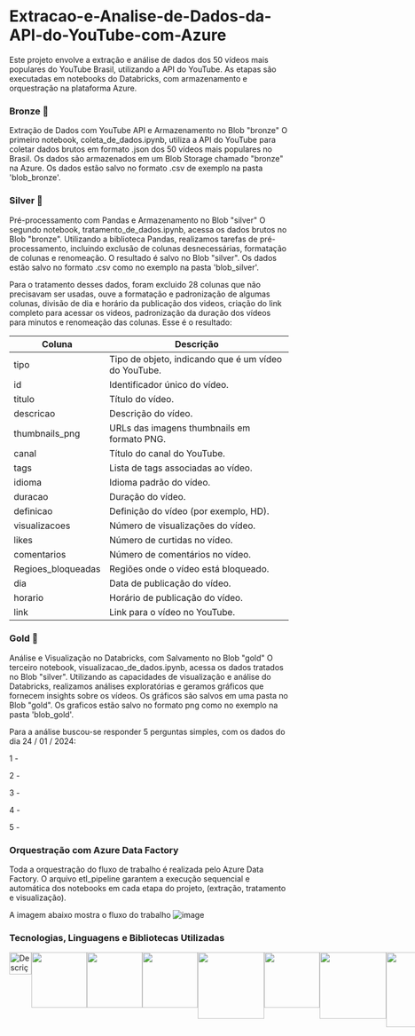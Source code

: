 # Extracao-e-Analise-de-Dados-da-API-do-YouTube-com-Azure

Este projeto envolve a extração e análise de dados dos 50 vídeos mais populares do YouTube Brasil, utilizando a API do YouTube. As etapas são executadas em notebooks do Databricks, com armazenamento e orquestração na plataforma Azure.

### Bronze 🥉
Extração de Dados com YouTube API e Armazenamento no Blob "bronze"
O primeiro notebook, coleta_de_dados.ipynb, utiliza a API do YouTube para coletar dados brutos em formato .json dos 50 vídeos mais populares no Brasil. Os dados são armazenados em um Blob Storage chamado "bronze" na Azure. Os dados estão salvo no formato .csv de exemplo na pasta 'blob_bronze'.

### Silver 🥈
Pré-processamento com Pandas e Armazenamento no Blob "silver"
O segundo notebook, tratamento_de_dados.ipynb, acessa os dados brutos no Blob "bronze". Utilizando a biblioteca Pandas, realizamos tarefas de pré-processamento, incluindo exclusão de colunas desnecessárias, formatação de colunas e renomeação. O resultado é salvo no Blob "silver".  Os dados estão salvo no formato .csv como no exemplo na pasta 'blob_silver'.

 Para o tratamento desses dados, foram excluido 28 colunas que não precisavam ser usadas, ouve a formatação e padronização de algumas colunas, divisão de dia e horário da publicação dos videos, criação do link completo para acessar os videos, padronização da duração dos vídeos para minutos e renomeação das colunas. 
 Esse é o resultado:

 | Coluna                | Descrição                                      |
|------------------------|-------------------------------------------------|
| tipo                   | Tipo de objeto, indicando que é um vídeo do YouTube. |
| id                     | Identificador único do vídeo.                   |
| titulo                 | Título do vídeo.                                |
| descricao              | Descrição do vídeo.                             |
| thumbnails_png         | URLs das imagens thumbnails em formato PNG.     |
| canal                  | Título do canal do YouTube.                     |
| tags                   | Lista de tags associadas ao vídeo.              |
| idioma                 | Idioma padrão do vídeo.                         |
| duracao                | Duração do vídeo.                               |
| definicao              | Definição do vídeo (por exemplo, HD).           |
| visualizacoes          | Número de visualizações do vídeo.               |
| likes                  | Número de curtidas no vídeo.                    |
| comentarios            | Número de comentários no vídeo.                 |
| Regioes_bloqueadas     | Regiões onde o vídeo está bloqueado.            |
| dia                    | Data de publicação do vídeo.                    |
| horario                | Horário de publicação do vídeo.                 |
| link                   | Link para o vídeo no YouTube.                   |

 

### Gold 🥇
Análise e Visualização no Databricks, com Salvamento no Blob "gold"
O terceiro notebook, visualizacao_de_dados.ipynb, acessa os dados tratados no Blob "silver". Utilizando as capacidades de visualização e análise do Databricks, realizamos análises exploratórias e geramos gráficos que fornecem insights sobre os vídeos. Os gráficos são salvos em uma pasta no Blob "gold".  Os graficos estão salvo no formato png como no exemplo na pasta 'blob_gold'.

Para a análise buscou-se responder 5 perguntas simples, com os dados do dia 24 / 01 / 2024:

1 - 

2 - 

3 - 

4 - 

5 - 

### Orquestração com Azure Data Factory
Toda a orquestração do fluxo de trabalho é realizada pelo Azure Data Factory. O arquivo etl_pipeline garantem a execução sequencial e automática dos notebooks em cada etapa do projeto, (extração, tratamento e visualização).

A imagem abaixo mostra o fluxo do trabalho
![image](https://github.com/RafaelViniciusBrambillaAlves/Extracao-e-Analise-de-Dados-da-API-do-YouTube-com-Azure/assets/128416211/ee08ed8e-48c7-4473-8336-34fa391b11d9)

### Tecnologias, Linguagens e Bibliotecas Utilizadas
  <div style="display: flex; flex-direction: row;">
  <img src="https://upload.wikimedia.org/wikipedia/commons/thumb/c/c3/Python-logo-notext.svg/1200px-Python-logo-notext.svg.png" alt="Descrição da Imagem" width="40">
  <img src="https://cdn.icon-icons.com/icons2/2699/PNG/512/microsoft_azure_logo_icon_168977.png" width="100">
  <img src="https://upload.wikimedia.org/wikipedia/commons/6/63/Databricks_Logo.png" width="100">     
  <img src="https://miro.medium.com/v2/resize:fit:975/0*IOGNRnuhopjfGQzl.png" width="100"> 
  <img src="https://securiti.ai/wp-content/uploads/2023/03/microsoft-azure-blob-storage-logo.com_.webp" width="120">
  <img src="https://upload.wikimedia.org/wikipedia/commons/thumb/e/ed/Pandas_logo.svg/2560px-Pandas_logo.svg.png" width="100">
  <img src="https://matplotlib.org/stable/_images/sphx_glr_logos2_003.png" width="120">
   <img src="https://seaborn.pydata.org/_images/logo-wide-lightbg.svg" width="135">
</div>
